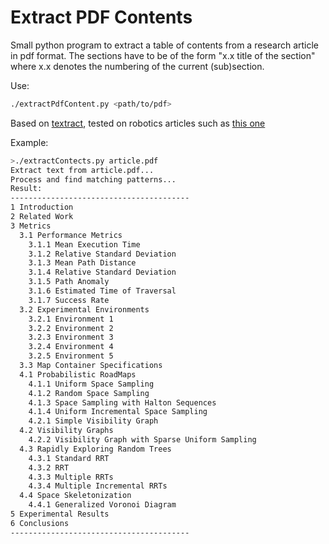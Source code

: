 # Extract PDF Contents
Small python program to extract a table of contents from a research article in pdf format.
The sections have to be of the form "x.x title of the section" where x.x denotes the numbering of the current (sub)section.

Use:
```bash
./extractPdfContent.py <path/to/pdf>
```

Based on [textract](https://textract.readthedocs.io/en/stable/python_package.html), tested on robotics articles such as [this one](https://www.researchgate.net/profile/Emmanouil_Tsardoulias/publication/303501196_A_Review_of_Global_Path_Planning_Methods_for_Occupancy_Grid_Maps_Regardless_of_Obstacle_Density/links/5bf52667a6fdcc3a8de66100/A-Review-of-Global-Path-Planning-Methods-for-Occupancy-Grid-Maps-Regardless-of-Obstacle-Density.pdf)

Example:
```bash
>./extractContects.py article.pdf
Extract text from article.pdf...
Process and find matching patterns...
Result:
----------------------------------------
1 Introduction
2 Related Work
3 Metrics 
  3.1 Performance Metrics
    3.1.1 Mean Execution Time 
    3.1.2 Relative Standard Deviation 
    3.1.3 Mean Path Distance 
    3.1.4 Relative Standard Deviation 
    3.1.5 Path Anomaly 
    3.1.6 Estimated Time of Traversal 
    3.1.7 Success Rate 
  3.2 Experimental Environments
    3.2.1 Environment 1 
    3.2.2 Environment 2 
    3.2.3 Environment 3 
    3.2.4 Environment 4 
    3.2.5 Environment 5 
  3.3 Map Container Specifications
  4.1 Probabilistic RoadMaps 
    4.1.1 Uniform Space Sampling 
    4.1.2 Random Space Sampling 
    4.1.3 Space Sampling with Halton Sequences 
    4.1.4 Uniform Incremental Space Sampling 
    4.2.1 Simple Visibility Graph 
  4.2 Visibility Graphs
    4.2.2 Visibility Graph with Sparse Uniform Sampling
  4.3 Rapidly Exploring Random Trees 
    4.3.1 Standard RRT
    4.3.2 RRT 
    4.3.3 Multiple RRTs 
    4.3.4 Multiple Incremental RRTs 
  4.4 Space Skeletonization
    4.4.1 Generalized Voronoi Diagram 
5 Experimental Results
6 Conclusions 
----------------------------------------
```
